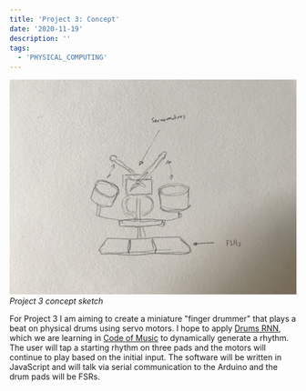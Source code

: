 ```yaml
---
title: 'Project 3: Concept'
date: '2020-11-19'
description: ''
tags:
  - 'PHYSICAL_COMPUTING'
---
```


![project-3-sketch](project-3-sketch.jpeg)
_Project 3 concept sketch_

For Project 3 I am aiming to create a miniature "finger drummer" that plays a beat on physical drums using servo motors. I hope to apply [Drums RNN](https://github.com/magenta/magenta/tree/master/magenta/models/drums_rnn), which we are learning in [Code of Music](/tags/code-of-music) to dynamically generate a rhythm. The user will tap a starting rhythm on three pads and the motors will continue to play based on the initial input. The software will be written in JavaScript and will talk via serial communication to the Arduino and the drum pads will be FSRs.
